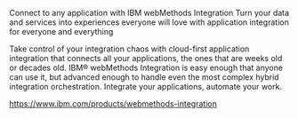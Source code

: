 Connect to any application with IBM webMethods Integration Turn your data and services into experiences everyone will love with application integration for everyone and everything

Take control of your integration chaos with cloud-first application integration that connects all your applications, the ones that are weeks old or decades old. IBM® webMethods Integration is easy enough that anyone can use it, but advanced enough to handle even the most complex hybrid integration orchestration. Integrate your applications, automate your work. 

https://www.ibm.com/products/webmethods-integration
